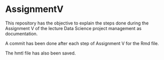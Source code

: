 # AssignmentV

This repository has the objective to explain the steps done during the Assignment V of the lecture Data Science project management as documentation. 

A commit has been done after each step of Assignment V for the Rmd file.

The hmtl file has also been saved.
